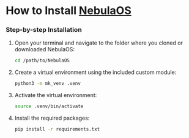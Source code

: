 # How to Install [NebulaOS](https://github.com/ProPythonCoderAya/NebulaOS)

### Step-by-step Installation

1. Open your terminal and navigate to the folder where you cloned or downloaded NebulaOS:
   ```bash
   cd /path/to/NebulaOS
   ```

2. Create a virtual environment using the included custom module:
   ```bash
   python3 -m mk_venv .venv
   ```

3. Activate the virtual environment:
   ```bash
   source .venv/bin/activate
   ```

4. Install the required packages:
   ```bash
   pip install -r requirements.txt
   ```
